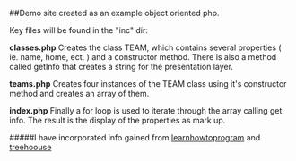 ##Demo site created as an example object oriented php. 



Key files will be found in the "inc" dir:

**classes.php** 
Creates the class TEAM, which contains several properties ( ie. name, home, ect. ) and a constructor method. There is also a method called getInfo that creates a string for the presentation layer. 


**teams.php**
Creates four instances of the TEAM class using it's constructor method and creates an array of them. 


**index.php**
Finally a for loop is used to iterate through the array calling get info. The result is the display of the properties as mark up.

#####I have incorporated info gained from [learnhowtoprogram](https://www.learnhowtoprogram.com) and [treehoouse](http://teamtreehouse.com/library/objectoriented-php-basics)

